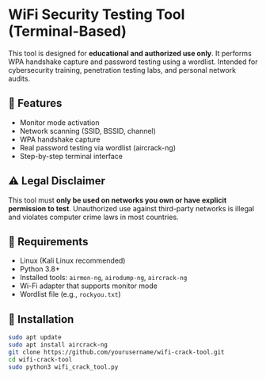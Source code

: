 # WiFi Security Testing Tool (Terminal-Based)

This tool is designed for **educational and authorized use only**. It performs WPA handshake capture and password testing using a wordlist. Intended for cybersecurity training, penetration testing labs, and personal network audits.

## 🧠 Features

- Monitor mode activation
- Network scanning (SSID, BSSID, channel)
- WPA handshake capture
- Real password testing via wordlist (aircrack-ng)
- Step-by-step terminal interface

## ⚠️ Legal Disclaimer

This tool must **only be used on networks you own or have explicit permission to test**. Unauthorized use against third-party networks is illegal and violates computer crime laws in most countries.

## 🔧 Requirements

- Linux (Kali Linux recommended)
- Python 3.8+
- Installed tools: `airmon-ng`, `airodump-ng`, `aircrack-ng`
- Wi-Fi adapter that supports monitor mode
- Wordlist file (e.g., `rockyou.txt`)

## 🚀 Installation

```bash
sudo apt update
sudo apt install aircrack-ng
git clone https://github.com/yourusername/wifi-crack-tool.git
cd wifi-crack-tool
sudo python3 wifi_crack_tool.py
